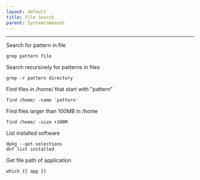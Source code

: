 ```yaml
---
layout: default
title: File Search
parent: Systemcommands
---
```


______________________________________________________________________

Search for pattern in file

`grep pattern file`

Search recursively for patterns in files

`grep -r pattern directory`

Find files in /home/ that start with "pattern"

`find /home/ -name 'pattern'`

Find files larger than 100MB in /home

`find /home/ -size +100M`

List installed software

```
dpkg --get-selections
dnf list installed
```

Get file path of application

`which {{ app }}`
